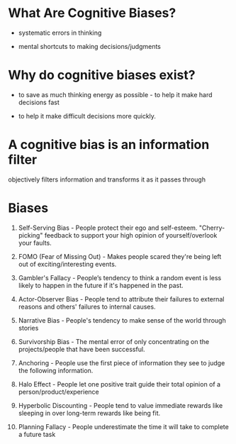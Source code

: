 # What Are Cognitive Biases?

- systematic errors in thinking
    
- mental shortcuts to making decisions/judgments
    

# Why do cognitive biases exist?

- to save as much thinking energy as possible - to help it make hard decisions fast
    
- to help it make difficult decisions more quickly.
    

# A cognitive bias is an information filter

objectively filters information and transforms it as it passes through

# Biases

1. Self-Serving Bias - People protect their ego and self-esteem. "Cherry-picking" feedback to support your high opinion of yourself/overlook your faults.
    
2. FOMO (Fear of Missing Out) - Makes people scared they're being left out of exciting/interesting events.
    
3. Gambler's Fallacy - People’s tendency to think a random event is less likely to happen in the future if it's happened in the past.
    
4. Actor-Observer Bias - People tend to attribute their failures to external reasons and others' failures to internal causes.
    
5. Narrative Bias - People's tendency to make sense of the world through stories
    
6. Survivorship Bias - The mental error of only concentrating on the projects/people that have been successful.
    
7. Anchoring - People use the first piece of information they see to judge the following information.
    
8. Halo Effect - People let one positive trait guide their total opinion of a person/product/experience
    
9. Hyperbolic Discounting - People tend to value immediate rewards like sleeping in over long-term rewards like being fit.
    
10. Planning Fallacy - People underestimate the time it will take to complete a future task